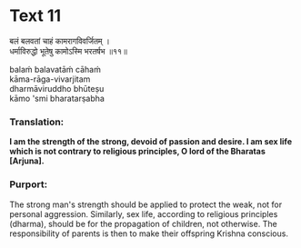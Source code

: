 # Text 11

बलं बलवतां चाहं कामरागविवर्जितम् ।  
धर्माविरुद्धो भूतेषु कामोऽस्मि भरतर्षभ ॥११॥

balaḿ balavatāḿ cāhaḿ  
kāma-rāga-vivarjitam  
dharmāviruddho bhūteṣu  
kāmo 'smi bharatarṣabha



### Translation:

**I am the strength of the strong, devoid of passion and desire. I am sex life which is not contrary to religious principles, O lord of the Bharatas [Arjuna].**

### Purport:

The strong man's strength should be applied to protect the weak, not for personal aggression. Similarly, sex life, according to religious principles (dharma), should be for the propagation of children, not otherwise. The responsibility of parents is then to make their offspring Krishna conscious.